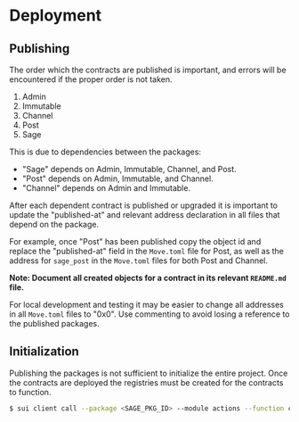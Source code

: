 # Deployment

## Publishing

The order which the contracts are published is important, and errors will be encountered if the proper order is not taken.

1. Admin
2. Immutable
3. Channel
4. Post
5. Sage

This is due to dependencies between the packages:

- "Sage" depends on Admin, Immutable, Channel, and Post.
- "Post" depends on Admin, Immutable, and Channel.
- "Channel" depends on Admin and Immutable.

After each dependent contract is published or upgraded it is important to update the "published-at" and relevant address declaration in all files that depend on the package.

For example, once "Post" has been published copy the object id and replace the "published-at" field in the `Move.toml` file for Post, as well as the address for `sage_post` in the `Move.toml` files for both Post and Channel.

**Note: Document all created objects for a contract in its relevant `README.md` file.**

For local development and testing it may be easier to change all addresses in all `Move.toml` files to "0x0". Use commenting to avoid losing a reference to the published packages.

## Initialization

Publishing the packages is not sufficient to initialize the entire project. Once the contracts are deployed the registries must be created for the contracts to function.

```sh
$ sui client call --package <SAGE_PKG_ID> --module actions --function create_registries --args <ADMIN_PKG_ID> <SAGE_CHANNEL_ID> <SAGE_CHANNEL_MEMBERSHIP_ID> <SAGE_CHANNEL_POSTS_ID> <SAGE_POST_COMMENTS_ID> <SAGE_POST_LIKES_ID> <SAGE_USER_POSTS_ID> --gas-budget 100000000
```
